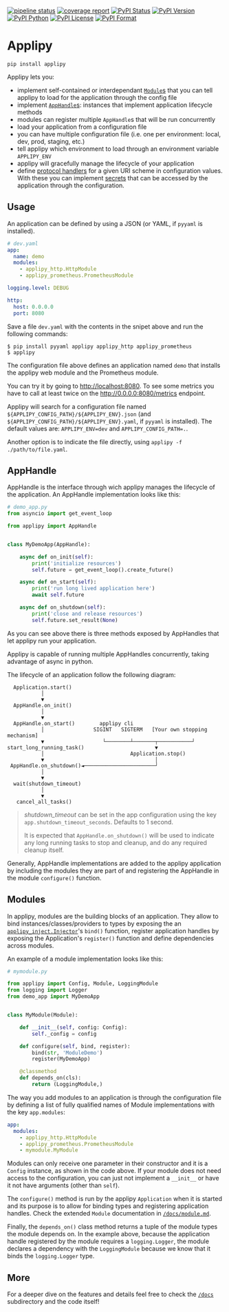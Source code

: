 [![pipeline status](https://gitlab.com/applipy/applipy/badges/master/pipeline.svg)](https://gitlab.com/applipy/applipy/-/pipelines?scope=branches&ref=master)
[![coverage report](https://gitlab.com/applipy/applipy/badges/master/coverage.svg)](https://gitlab.com/applipy/applipy/-/graphs/master/charts)
[![PyPI Status](https://img.shields.io/pypi/status/applipy.svg)](https://pypi.org/project/applipy/)
[![PyPI Version](https://img.shields.io/pypi/v/applipy.svg)](https://pypi.org/project/applipy/)
[![PyPI Python](https://img.shields.io/pypi/pyversions/applipy.svg)](https://pypi.org/project/applipy/)
[![PyPI License](https://img.shields.io/pypi/l/applipy.svg)](https://pypi.org/project/applipy/)
[![PyPI Format](https://img.shields.io/pypi/format/applipy.svg)](https://pypi.org/project/applipy/)

# Applipy

    pip install applipy

Applipy lets you:
 - implement self-contained or interdependant [`Module`s](#modules) that you
   can tell applipy to load for the application through the config file
 - implement [`AppHandle`s](#apphandle): instances that implement application
   lifecycle methods
 - modules can register multiple `AppHandle`s that will be run concurrently
 - load your application from a configuration file
 - you can have multiple configuration file (i.e. one per environment: local,
   dev, prod, staging, etc.)
 - tell applipy which environment to load through an environment variable
   `APPLIPY_ENV`
 - applipy will gracefully manage the lifecycle of your application
 - define [protocol
   handlers](https://gitlab.com/applipy/applipy/-/blob/master/docs/config.md#config-protocols)
   for a given URI scheme in configuration values. With these you can implement
   [secrets](https://gitlab.com/applipy/applipy/-/blob/master/docs/config.md#applipyconfigprotocolsdockersecrets)
   that can be accessed by the application through the configuration.

## Usage

An application can be defined by using a JSON (or YAML, if `pyyaml` is
installed).

```yaml
# dev.yaml
app:
  name: demo
  modules:
    - applipy_http.HttpModule
    - applipy_prometheus.PrometheusModule

logging.level: DEBUG

http:
  host: 0.0.0.0
  port: 8080
```

Save a file `dev.yaml` with the contents in the snipet above and run the
following commands:
```
$ pip install pyyaml applipy applipy_http applipy_prometheus
$ applipy
```

The configuration file above defines an application named `demo` that installs
the applipy web module and the Prometheus module.

You can try it by going to [http://localhost:8080](http://localhost:8080). To
see some metrics you have to call at least twice on the
http://0.0.0.0:8080/metrics endpoint.

Applipy will search for a configuration file named
`${APPLIPY_CONFIG_PATH}/${APPLIPY_ENV}.json` (and
`${APPLIPY_CONFIG_PATH}/${APPLIPY_ENV}.yaml`, if `pyyaml` is installed). The
default values are: `APPLIPY_ENV=dev` and `APPLIPY_CONFIG_PATH=.`.

Another option is to indicate the file directly, using `applipy -f ./path/to/file.yaml`.

## AppHandle

AppHandle is the interface through wich applipy manages the lifecycle of the
application. An AppHandle implementation looks like this:

```python
# demo_app.py
from asyncio import get_event_loop

from applipy import AppHandle


class MyDemoApp(AppHandle):

    async def on_init(self):
        print('initialize resources')
        self.future = get_event_loop().create_future()

    async def on_start(self):
        print('run long lived application here')
        await self.future

    async def on_shutdown(self):
        print('close and release resources')
        self.future.set_result(None)
```

As you can see above there is three methods exposed by AppHandles that let
applipy run your application.

Applipy is capable of running multiple AppHandles concurrently,
taking advantage of async in python.

The lifecycle of an application follow the following diagram:

```
  Application.start()
           │
           ▼
  AppHandle.on_init()
           │
           ▼
  AppHandle.on_start()        applipy cli
           │                SIGINT   SIGTERM   [Your own stopping mechanism]
           ▼                   └────────┴───────┬───────────┘
start_long_running_task()                       ▼
           │                            Application.stop()
           ▼                                    │
 AppHandle.on_shutdown()◄───────────────────────┘
           │
           ▼
  wait(shutdown_timeout)
           │
           ▼
   cancel_all_tasks()
```

> *shutdown_timeout* can be set in the app configuration using the key
> `app.shutdown_timeout_seconds`. Defaults to 1 second.
>
> It is expected that `AppHandle.on_shutdown()` will be used to indicate any
> long running tasks to stop and cleanup, and do any required cleanup itself.

Generally, AppHandle implementations are added to the applipy application by
including the modules they are part of and registering the AppHandle in the
module `configure()` function.

## Modules

In applipy, modules are the building blocks of an application. They allow to
bind instances/classes/providers to types by exposing the an
[`applipy_inject.Injector`](https://gitlab.com/applipy/applipy_inject)'s
`bind()` function, register application handles by exposing the Application's
`register()` function and define dependencies across modules.

An example of a module implementation looks like this:
```python
# mymodule.py

from applipy import Config, Module, LoggingModule
from logging import Logger
from demo_app import MyDemoApp


class MyModule(Module):

    def __init__(self, config: Config):
        self._config = config

    def configure(self, bind, register):
        bind(str, 'ModuleDemo')
        register(MyDemoApp)

    @classmethod
    def depends_on(cls):
        return (LoggingModule,)
```

The way you add modules to an application is through the configuration file by
defining a list of fully qualified names of Module implementations with
the key `app.modules`:

```yaml
app:
  modules:
    - applipy_http.HttpModule
    - applipy_prometheus.PrometheusModule
    - mymodule.MyModule
```

Modules can only receive one parameter in their constructor and it is a
`Config` instance, as shown in the code above. If your module does not need
access to the configuration, you can just not implement a `__init__` or have it
not have arguments (other than `self`).

The `configure()` method is run by the applipy `Application` when it is started
and its purpose is to allow for binding types and registering application
handles. Check the extended `Module` documentation in
[`/docs/module.md`](https://gitlab.com/applipy/applipy/-/blob/master/docs/module.md).

Finally, the `depends_on()` class method returns a tuple of the module types the
module depends on. In the example above, because the application handle
registered by the module requires a `logging.Logger`, the module declares a dependency
with the `LoggingModule` because we know that it binds the `logging.Logger` type.

## More

For a deeper dive on the features and details feel free to check the
[`/docs`](https://gitlab.com/applipy/applipy/-/blob/master/docs/README.md)
subdirectory and the code itself!
